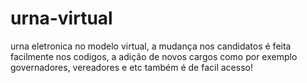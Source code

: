 # urna-virtual
urna eletronica no modelo virtual, a mudança nos candidatos é feita facilmente nos codigos, a adição de novos cargos como por exemplo governadores, vereadores e etc também é de facil acesso!
